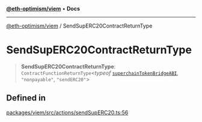 [**@eth-optimism/viem**](../README.md) • **Docs**

***

[@eth-optimism/viem](../README.md) / SendSupERC20ContractReturnType

# SendSupERC20ContractReturnType

> **SendSupERC20ContractReturnType**: `ContractFunctionReturnType`\<*typeof* [`superchainTokenBridgeABI`](../variables/superchainTokenBridgeABI.md), `"nonpayable"`, `"sendERC20"`\>

## Defined in

[packages/viem/src/actions/sendSupERC20.ts:56](https://github.com/ethereum-optimism/ecosystem/blob/2fda6aba11612b1bd271ada62170b607e878a916/packages/viem/src/actions/sendSupERC20.ts#L56)
